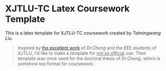 # XJTLU-TC Latex Coursework Template

This is a latex template for XJTLU-TC coursework created by *Taimingwang Liu*.

> Inspired by [the excellent work](https://github.com/feimax/latex_template_for_xjtlu_eee_light) of *Dr.Cheng* and the EEE students of *XJTLU*, I'd like to make a template for <u>not so official</u> use.
> Their template was once used for the doctoral thesis of *Dr.Cheng*, which is somehow too formal for coursework.

